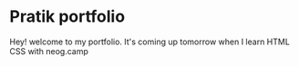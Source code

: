 # Pratik portfolio

Hey! welcome to my portfolio. It's coming up tomorrow when I learn HTML CSS with neog.camp